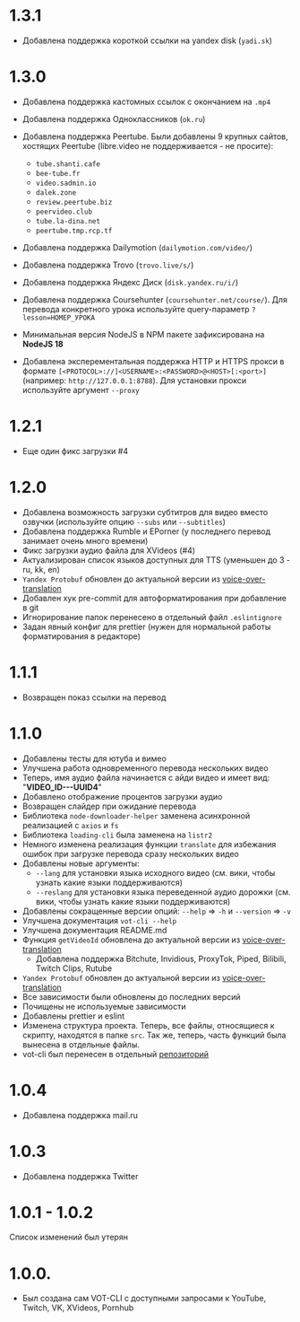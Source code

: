 # 1.3.1
- Добавлена поддержка короткой ссылки на yandex disk (`yadi.sk`)

# 1.3.0
- Добавлена поддержка кастомных ссылок с окончанием на `.mp4`
- Добавлена поддержка Одноклассников (`ok.ru`)
- Добавлена поддержка Peertube. Были добавлены 9 крупных сайтов, хостящих Peertube (libre.video не поддерживается - не просите):
  - `tube.shanti.cafe`
  - `bee-tube.fr`
  - `video.sadmin.io`
  - `dalek.zone`
  - `review.peertube.biz`
  - `peervideo.club`
  - `tube.la-dina.net`
  - `peertube.tmp.rcp.tf`

- Добавлена поддержка Dailymotion (`dailymotion.com/video/`)
- Добавлена поддержка Trovo (`trovo.live/s/`)
- Добавлена поддержка Яндекс Диск (`disk.yandex.ru/i/`)
- Добавлена поддержка Coursehunter (`coursehunter.net/course/`). Для перевода конкретного урока используйте query-параметр `?lesson=НОМЕР_УРОКА`
- Минимальная версия NodeJS в NPM пакете зафиксирована на **NodeJS 18**
- Добавлена эксперементальная поддержка HTTP и HTTPS прокси в формате `[<PROTOCOL>://]<USERNAME>:<PASSWORD>@<HOST>[:<port>]` (например: `http://127.0.0.1:8788`). Для установки прокси используйте аргумент `--proxy`

# 1.2.1
- Еще один фикс загрузки #4

# 1.2.0
- Добавлена возможность загрузки субтитров для видео вместо озвучки (используйте опцию `--subs` или `--subtitles`)
- Добавлена поддержка Rumble и EPorner (у последнего перевод занимает очень много времени)
- Фикс загрузки аудио файла для XVideos (#4)
- Актуализирован список языков доступных для TTS (уменьшен до 3 - ru, kk, en)
- `Yandex Protobuf` обновлен до актуальной версии из [voice-over-translation](https://github.com/ilyhalight/voice-over-translation)
- Добавлен хук pre-commit для автоформатирования при добавление в git
- Игнорирование папок перенесено в отдельный файл `.eslintignore`
- Задан явный конфиг для prettier (нужен для нормальной работы форматирования в редакторе)

# 1.1.1
- Возвращен показ ссылки на перевод

# 1.1.0
- Добавлены тесты для ютуба и вимео
- Улучшена работа одновременного перевода нескольких видео
- Теперь, имя аудио файла начинается с айди видео и имеет вид: "**VIDEO_ID---UUID4**"
- Добавлено отображение процентов загрузки аудио
- Возвращен слайдер при ожидание перевода
- Библиотека `node-downloader-helper` заменена асинхронной реализацией с `axios` и `fs`
- Библиотека `loading-cli` была заменена на `listr2`
- Немного изменена реализация функции `translate` для избежания ошибок при загрузке перевода сразу нескольких видео
- Добавлены новые аргументы:
  - `--lang` для установки языка исходного видео (см. вики, чтобы узнать какие языки поддерживаются)
  - `--reslang` для установки языка переведенной аудио дорожки (см. вики, чтобы узнать какие языки поддерживаются)
- Добавлены сокращенные версии опций: `--help` => `-h` и `--version` => `-v`
- Улучшена документация `vot-cli --help`
- Улучшена документация README.md
- Функция `getVideoId` обновлена до актуальной версии из [voice-over-translation](https://github.com/ilyhalight/voice-over-translation)
  - Добавлена поддержка Bitchute, Invidious, ProxyTok, Piped, Bilibili, Twitch Clips, Rutube
- `Yandex Protobuf` обновлен до актуальной версии из [voice-over-translation](https://github.com/ilyhalight/voice-over-translation)
- Все зависимости были обновлены до последних версий
- Почищены не используемые зависимости
- Добавлены prettier и eslint
- Изменена структура проекта. Теперь, все файлы, относящиеся к скрипту, находятся в папке `src`. Так же, теперь, часть функций была вынесена в отдельные файлы.
- vot-cli был перенесен в отдельный [репозиторий](https://github.com/FOSWLY/vot-cli)

# 1.0.4
- Добавлена поддержка mail.ru

# 1.0.3
- Добавлена поддержка Twitter

#  1.0.1 - 1.0.2
Список изменений был утерян

# 1.0.0.
- Был создана сам VOT-CLI с доступными запросами к YouTube, Twitch, VK, XVideos, Pornhub